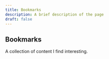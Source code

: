 ```yaml
---
title: Bookmarks
description: A brief description of the page
draft: false
---
```



## Bookmarks

A collection of content I find interesting.